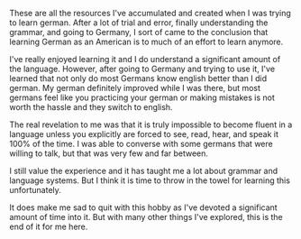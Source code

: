 These are all the resources I've accumulated and created when I was trying to learn german. After a lot of trial and error, finally understanding the grammar, and going to Germany, I sort of came to the conclusion that learning German as an American is to much of an effort to learn anymore.

I've really enjoyed learning it and I do understand a significant amount of the language. However, after going to Germany and trying to use it, I've learned that not only do most Germans know english better than I did german. My german definitely improved while I was there, but most germans feel like you practicing your german or making mistakes is not worth the hassle and they switch to english.

The real revelation to me was that it is truly impossible to become fluent in a language unless you explicitly are forced to see, read, hear, and speak it 100% of the time. I was able to converse with some germans that were willing to talk, but that was very few and far between. 

I still value the experience and it has taught me a lot about grammar and language systems. But I think it is time to throw in the towel for learning this unfortunately. 

It does make me sad to quit with this hobby as I've devoted a significant amount of time into it. But with many other things I've explored, this is the end of it for me here. 

